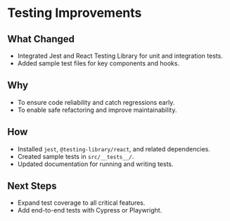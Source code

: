 # Testing Improvements

## What Changed
- Integrated Jest and React Testing Library for unit and integration tests.
- Added sample test files for key components and hooks.

## Why
- To ensure code reliability and catch regressions early.
- To enable safe refactoring and improve maintainability.

## How
- Installed `jest`, `@testing-library/react`, and related dependencies.
- Created sample tests in `src/__tests__/`.
- Updated documentation for running and writing tests.

## Next Steps
- Expand test coverage to all critical features.
- Add end-to-end tests with Cypress or Playwright.
